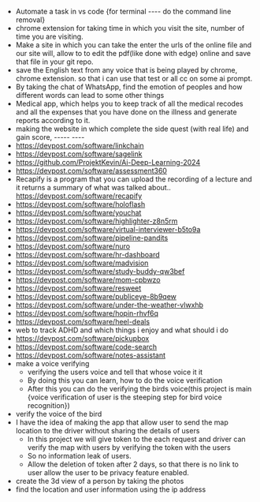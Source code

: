 - Automate a task in vs code {for terminal ---- do the command line removal}
- chrome extension for taking time in which you visit the site, number of time you are visiting.
- Make a site in which you can take the enter the urls of the online file and our site will, allow to to edit the pdf(like done with edge)
  online and save that file in your git repo.
- save the English text from any voice that is being played by chrome, chrome extension.
  so that i can use that test or all cc on some ai prompt.
- By taking the chat of WhatsApp, find the emotion of peoples and how different words can lead to some other things
- Medical app, which helps you to keep track of all the medical recodes and all the expenses that you have done on the illness and    generate reports according to it.
- making the website in which complete the side quest (with real life) and gain score,  ----- ----
- https://devpost.com/software/linkchain
- https://devpost.com/software/sagelink
- https://github.com/ProjektKevin/Ai-Deep-Learning-2024
- https://devpost.com/software/assessment360
- Recapify is a program that you can upload the recording of a lecture and it returns a summary of what was talked about..
  https://devpost.com/software/recapify
- https://devpost.com/software/holoflash
- https://devpost.com/software/youchat
- https://devpost.com/software/highlighter-z8n5rm
- https://devpost.com/software/virtual-interviewer-b5to9a
- https://devpost.com/software/pipeline-pandits
- https://devpost.com/software/nuro
- https://devpost.com/software/hr-dashboard
- https://devpost.com/software/madvision
- https://devpost.com/software/study-buddy-qw3bef
- https://devpost.com/software/mom-cpbwzo
- https://devpost.com/software/resweet
- https://devpost.com/software/publiceye-8b9qew
- https://devpost.com/software/under-the-weather-vlwxhb
- https://devpost.com/software/hopin-rhvf6q
- https://devpost.com/software/heel-deals
- web to track ADHD and which things i enjoy and what should i do
- https://devpost.com/software/pickupbox
- https://devpost.com/software/code-search
- https://devpost.com/software/notes-assistant
- make a voice verifying
	- verifying the users voice and tell that whose voice it it
	- By doing this you can learn, how to do the voice verification
	- After this you can do the verifying the birds voice(this project is main {voice verification of user is the steeping step for bird voice recognition})
- verify the voice of the bird
- I have the idea of making the app that allow user to send the map location to the driver without sharing the details of users
	- In this project we will give token to the each request and driver can verify the map with users by verifying the token with the users
	- So no information leak of users. 
	- Allow the deletion of token after 2 days, so that there is no link to user allow the user to be privacy feature enabled.
- create the 3d view of a person by taking the photos 
- find the location and user information using the ip address


















